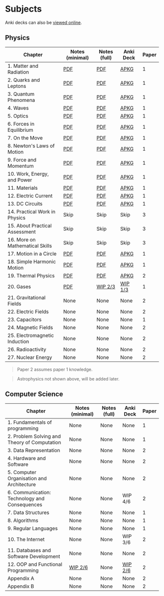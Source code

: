 # Subjects

Anki decks can also be [viewed online](https://siriusmart.github.io/anki).

## Physics

|Chapter|Notes (minimal)|Notes (full)|Anki Deck|Paper|
|---|---|---|---|---|
|1. Matter and Radiation|[PDF](./Minimal/Physics/1/1_matter-and-radiation.pdf)|[PDF](./Full/Physics/1/1_matter-and-radiation.pdf)|[APKG](./Decks/Physics/1_particles-and-radiation.apkg)|1|
|2. Quarks and Leptons|[PDF](./Minimal/Physics/2/2_quarks-and-leptons.pdf)|[PDF](./Full/Physics/2/2_quarks-and-leptons.pdf)|[APKG](./Decks/Physics/2_quarks-and-leptons.apkg)|1|
|3. Quantum Phenomena|[PDF](./Minimal/Physics/3/3_quantum-phenomena.pdf)|[PDF](./Full/Physics/3/3_quantum-phenomena.pdf)|[APKG](./Decks/Physics/3_quantum-phenomena.apkg)|1|
|4. Waves|[PDF](./Minimal/Physics/4/4_waves.pdf)|[PDF](./Full/Physics/4/4_waves.pdf)|[APKG](./Decks/Physics/4_waves.apkg)|1|
|5. Optics|[PDF](./Minimal/Physics/5/5_optics.pdf)|[PDF](./Full/Physics/5/5_optics.pdf)|[APKG](./Decks/Physics/5_optics.apkg)|1|
|6. Forces in Equilibrium|[PDF](./Minimal/Physics/6/6_forces-in-equilibrium.pdf)|[PDF](./Full/Physics/6/6_forces-in-equilibrium.pdf)|[APKG](./Decks/Physics/6_forces-in-equilibrium.apkg)|1|
|7. On the Move|[PDF](./Minimal/Physics/7/7_on-the-move.pdf)|[PDF](./Full/Physics/7/7_on-the-move.pdf)|[APKG](./Decks/Physics/7_on-the-move.apkg)|1|
|8. Newton's Laws of Motion|[PDF](./Minimal/Physics/8/8_newtons-laws-of-motion.pdf)|[PDF](./Full/Physics/8/8_newtons-laws-of-motion.pdf)|[APKG](./Decks/Physics/8_newtons-laws-of-motion.apkg)|1|
|9. Force and Momentum|[PDF](./Minimal/Physics/9/9_force-and-momentum.pdf)|[PDF](./Full/Physics/9/9_force-and-momentum.pdf)|[APKG](./Decks/Physics/9_force-and-momentum.apkg)|1|
|10. Work, Energy, and Power|[PDF](./Minimal/Physics/10/10_work-energy-and-power.pdf)|[PDF](./Full/Physics/10/10_work-energy-and-power.pdf)|[APKG](./Decks/Physics/10_work-energy-and-power.apkg)|1|
|11. Materials|[PDF](./Minimal/Physics/11/11_materials.pdf)|[PDF](./Full/Physics/11/11_materials.pdf)|[APKG](./Decks/Physics/11_materials.apkg)|1|
|12. Electric Current|[PDF](./Minimal/Physics/12/12_electric-current.pdf)|[PDF](./Full/Physics/12/12_electric-current.pdf)|[APKG](./Decks/Physics/12_electric-current.apkg)|1|
|13. DC Circuits|[PDF](./Minimal/Physics/13/13_direct-current-circuit.pdf)|[PDF](./Full/Physics/13/13_direct-current-circuits.pdf)|[APKG](./Decks/Physics/13_direct-current-circuits.apkg)|1|
|14. Practical Work in Physics|Skip|Skip|Skip|3|
|15. About Practical Assessment|Skip|Skip|Skip|3|
|16. More on Mathematical Skills|Skip|Skip|Skip|3|
|17. Motion in a Circle|[PDF](./Minimal/Physics/17/17_motion-in-a-circle.pdf)|[PDF](./Full/Physics/17/17_motion-in-a-circle.pdf)|[APKG](./Decks/Physics/17_motion-in-a-circle.apkg)|1|
|18. Simple Harmonic Motion|[PDF](./Minimal/Physics/18/18_simple-harmonic-motion.pdf)|[PDF](./Full/Physics/18/18_simple-harmonic-motion.pdf)|[APKG](./Decks/Physics/18_simple-harmonic-motion.apkg)|1|
|19. Thermal Physics|[PDF](./Minimal/Physics/19/19_thermal-physics.pdf)|[PDF](./Full/Physics/19/19_thermal-physics.pdf)|[APKG](./Decks/Physics/19_thermal-physics.apkg)|2|
|20. Gases|[PDF](./Minimal/Physics/20/20_gases.pdf)|[WIP 2/3](./Full/Physics/20/20_gases.pdf)|[WIP 1/3](./Decks/Physics/20_gases.apkg)|1|
|21. Gravitational Fields|None|None|None|2|
|22. Electric Fields|None|None|None|2|
|23. Capacitors|None|None|None|1|
|24. Magnetic Fields|None|None|None|2|
|25. Electromagnetic Induction|None|None|None|2|
|26. Radioactivity|None|None|None|2|
|27. Nuclear Energy|None|None|None|2|

> Paper 2 assumes paper 1 knowledge.

> Astrophysics not shown above, will be added later.

## Computer Science

|Chapter|Notes (minimal)|Notes (full)|Anki Deck|Paper|
|---|---|---|---|---|
|1. Fundamentals of programming|None|None|None|1|
|2. Problem Solving and Theory of Computation|None|None|None|1|
|3. Data Representation|None|None|None|2|
|4. Hardware and Software|None|None|None|2|
|5. Computer Organisation and Architecture|None|None|None|2|
|6. Communication: Technology and Consequences|None|None|WIP 4/6|2|
|7. Data Structures|None|None|None|1|
|8. Algorithms|None|None|None|1|
|9. Regular Languages|None|None|None|1|
|10. The Internet|None|None|WIP 3/6|2|
|11. Databases and Software Development|None|None|None|2|
|12. OOP and Functional Programming|[WIP 2/6](./Minimal/CS/12/sec-12_oop-and-functional-programming.pdf)|None|[WIP 2/6](./Decks/CS/12_oop-and-functioal-programming.apkg)|2|
|Appendix A|None|None|None|2|
|Appendix B|None|None|None|2|
